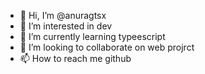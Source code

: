 - 👋 Hi, I’m @anuragtsx
- 👀 I’m interested in dev
- 🌱 I’m currently learning typeescript
- 💞️ I’m looking to collaborate on web projrct
- 📫 How to reach me github

<!---
anuragtsx/anuragtsx is a ✨ special ✨ repository because its `README.md` (this file) appears on your GitHub profile.
You can click the Preview link to take a look at your changes.
--->

